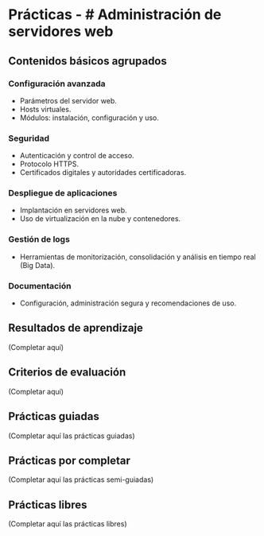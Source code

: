 # Prácticas - # Administración de servidores web

## Contenidos básicos agrupados

### Configuración avanzada
- Parámetros del servidor web.
- Hosts virtuales.
- Módulos: instalación, configuración y uso.

### Seguridad
- Autenticación y control de acceso.
- Protocolo HTTPS.
- Certificados digitales y autoridades certificadoras.

### Despliegue de aplicaciones
- Implantación en servidores web.
- Uso de virtualización en la nube y contenedores.

### Gestión de logs
- Herramientas de monitorización, consolidación y análisis en tiempo real (Big Data).

### Documentación
- Configuración, administración segura y recomendaciones de uso.

## Resultados de aprendizaje
(Completar aquí)

## Criterios de evaluación
(Completar aquí)


## Prácticas guiadas
(Completar aquí las prácticas guiadas)

## Prácticas por completar
(Completar aquí las prácticas semi-guiadas)

## Prácticas libres
(Completar aquí las prácticas libres)
